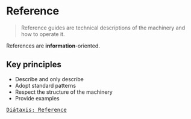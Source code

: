 # Reference

> Reference guides are technical descriptions of the machinery and how to operate it.
 
References are **information**-oriented.

## Key principles

- Describe and only describe
- Adopt standard patterns
- Respect the structure of the machinery
- Provide examples

<kbd><a href="https://diataxis.fr/reference/">Diátaxis: Reference</a></kbd>
